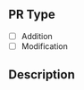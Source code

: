 ## PR Type

<!--
What kind of change does this PR introduce?
Please check the one that applies to this PR using "x".
-->

- [ ] Addition
- [ ] Modification

## Description

<!--
Briefly describe what was added or fixed

Example:

- Added a new section for Redis Lua scripting
- Fixed incorrect example in Redis eviction policy
-->
